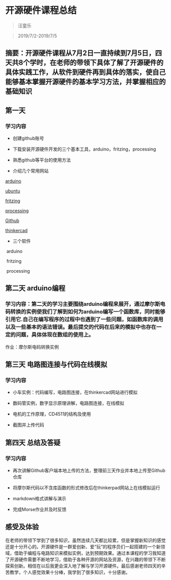# 开源硬件课程总结

> 汪童乐

> 2019/7/2-2019/7/5

## 摘要：开源硬件课程从7月2日一直持续到7月5日，四天共8个学时，在老师的带领下具体了解了开源硬件的具体实践工作，从软件到硬件再到具体的落实，使自己能够基本掌握开源硬件的基本学习方法，并掌握相应的基础知识

## 第一天



### 学习内容

- 创建github账号

- 下载安装开源硬件开发的三个基本工具，arduino，fritzing，processing

- 熟悉github等平台的使用方法

- 介绍几个常用网站

 [arduino](www.arduino.cc)

 [ubuntu](www.ubuntu.com)

 [fritzing](www.fritzing.org)

 [processing](processing.org)

 [Github](github.com)

 [thinkercad](www.thinkerpad.com)

- 三个软件

​	arduino

​	fritzing

​	processing

## 第二天 arduino编程



### 学习内容：第二天的学习主要围绕arduino编程来展开，通过摩尔斯电码转换的实例使我们了解到如何为arduino编写一个函数库，同时能够引用它.自己在编写程序的过程中也遇到了一些问题，如函数库的调用以及一些基本的语法错误。最后提交的代码在后来的模拟中也存在一定的问题，具体体现在数组的使用上。

作业：摩尔斯电码转换实例

## 第三天  电路图连接与代码在线模拟



### 学习内容

- 小车实例：代码编写，电路图连接，在thinkercad网站进行模拟

- 数码管实例，数字显示原理讲解，电路图连接，在线模拟

- 电机的工作原理，CD4511的结构及使用

- 截图并上传代码

## 第四天 总结及答疑



### 学习内容

- 再次讲解Github客户端本地上传的方法，整理前三天作业并本地上传至Github仓库

- 将摩尔斯代码以不含库函数的形式修改后在thinkerpad网站上在线模拟运行

- markdown格式讲解与演示

- 完成Morse作业并及时反馈



## 感受及体验

在老师的带领下学到了很多知识，虽然连续几天都比较累，但是掌握新知识的感觉还是十分开心的。开源硬件是一群爱创新、爱“玩”的程序员们一起搭建的一个新领域，借助于编程与电路知识来模拟实例，达到预期效果。通过本课程的学习我知道了开源硬件需要不断地学习，借助于各种开源的网站及资源，在兴趣的带领下不断探索创新。相信在以后我更会深入地了解与学习开源硬件。最后感谢老师四天的辛苦教学，个人感觉效果十分棒，我学到了很多知识，十分感谢。

